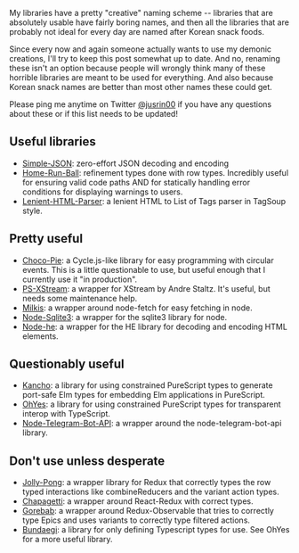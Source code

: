 My libraries have a pretty "creative" naming scheme -- libraries that are absolutely usable have fairly boring names, and then all the libraries that are probably not ideal for every day are named after Korean snack foods.

Since every now and again someone actually wants to use my demonic creations, I'll try to keep this post somewhat up to date. And no, renaming these isn't an option because people will wrongly think many of these horrible libraries are meant to be used for everything. And also because Korean snack names are better than most other names these could get.

Please ping me anytime on Twitter [@jusrin00](https://twitter.com/jusrin00) if you have any questions about these or if this list needs to be updated!

## Useful libraries

* [Simple-JSON](https://github.com/justinwoo/purescript-simple-json): zero-effort JSON decoding and encoding
* [Home-Run-Ball](https://github.com/justinwoo/purescript-home-run-ball): refinement types done with row types. Incredibly useful for ensuring valid code paths AND for statically handling error conditions for displaying warnings to users.
* [Lenient-HTML-Parser](https://github.com/justinwoo/purescript-lenient-html-parser): a lenient HTML to List of Tags parser in TagSoup style.

## Pretty useful

* [Choco-Pie](https://github.com/justinwoo/purescript-choco-pie): a Cycle.js-like library for easy programming with circular events. This is a little questionable to use, but useful enough that I currently use it "in production".
* [PS-XStream](https://github.com/justinwoo/purescript-xstream): a wrapper for XStream by Andre Staltz. It's useful, but needs some maintenance help.
* [Milkis](https://github.com/justinwoo/purescript-milkis): a wrapper around node-fetch for easy fetching in node.
* [Node-Sqlite3](https://github.com/justinwoo/purescript-node-sqlite3): a wrapper for the sqlite3 library for node.
* [Node-he](https://github.com/justinwoo/purescript-node-he): a wrapper for the HE library for decoding and encoding HTML elements.

## Questionably useful
* [Kancho](https://github.com/justinwoo/purescript-kancho): a library for using constrained PureScript types to generate port-safe Elm types for embedding Elm applications in PureScript.
* [OhYes](https://github.com/justinwoo/purescript-ohyes): a library for using constrained PureScript types for transparent interop with TypeScript.
* [Node-Telegram-Bot-API](https://github.com/justinwoo/purescript-node-telegram-bot-api): a wrapper around the node-telegram-bot-api library.

## Don't use unless desperate

* [Jolly-Pong](https://github.com/justinwoo/purescript-jolly-pong): a wrapper library for Redux that correctly types the row typed interactions like combineReducers and the variant action types.
* [Chapagetti](https://github.com/justinwoo/purescript-chapagetti): a wrapper around React-Redux with correct types.
* [Gorebab](https://github.com/justinwoo/purescript-gorebab): a wrapper around Redux-Observable that tries to correctly type Epics and uses variants to correctly type filtered actions.
* [Bundaegi](https://github.com/justinwoo/purescript-bundaegi): a library for only defining Typescript types for use. See OhYes for a more useful library.